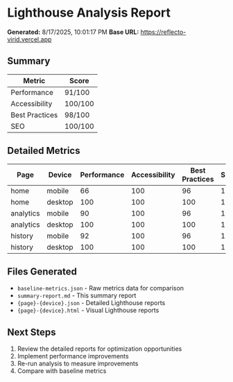 # Lighthouse Analysis Report

**Generated:** 8/17/2025, 10:01:17 PM
**Base URL:** https://reflecto-virid.vercel.app

## Summary

| Metric | Score |
|--------|-------|
| Performance | 91/100 |
| Accessibility | 100/100 |
| Best Practices | 98/100 |
| SEO | 100/100 |

## Detailed Metrics

| Page | Device | Performance | Accessibility | Best Practices | SEO | FCP | LCP | CLS | TBT |
|------|--------|-------------|---------------|----------------|-----|-----|-----|-----|-----|
| home | mobile | 66 | 100 | 96 | 100 | 3914ms | 3914ms | 0.000 | 319ms |
| home | desktop | 100 | 100 | 100 | 100 | 315ms | 355ms | 0.000 | 0ms |
| analytics | mobile | 90 | 100 | 96 | 100 | 2093ms | 2093ms | 0.000 | 263ms |
| analytics | desktop | 100 | 100 | 100 | 100 | 331ms | 371ms | 0.000 | 0ms |
| history | mobile | 92 | 100 | 96 | 100 | 1618ms | 1618ms | 0.000 | 263ms |
| history | desktop | 100 | 100 | 100 | 100 | 484ms | 564ms | 0.000 | 0ms |

## Files Generated

- `baseline-metrics.json` - Raw metrics data for comparison
- `summary-report.md` - This summary report
- `{page}-{device}.json` - Detailed Lighthouse reports
- `{page}-{device}.html` - Visual Lighthouse reports

## Next Steps

1. Review the detailed reports for optimization opportunities
2. Implement performance improvements
3. Re-run analysis to measure improvements
4. Compare with baseline metrics
